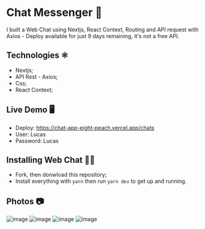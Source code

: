 # Chat Messenger 💬
I built a Web Chat using Nextjs, React Context, Routing and API request with Axios - Deploy available for just 9 days remaining, it's not a free API.

## Technologies ⚛️
- Nextjs;
- API Rest - Axios; 
- Css; 
- React Context; 

## Live Demo 🖥️
- Deploy: https://chat-app-eight-peach.vercel.app/chats
- User: Lucas
- Password: Lucas 

## Installing Web Chat 👨‍💻

- Fork, then donwload this repository;
- Install everything with `yarn` then run `yarn dev` to get up and running.

## Photos 📷

![image](https://user-images.githubusercontent.com/104602579/187645563-239d4bfe-d270-4d5e-b84c-51adc0e5770a.png)
![image](https://user-images.githubusercontent.com/104602579/187645797-87525fde-2e98-4d21-a780-dfa8f5bd9db6.png)
![image](https://user-images.githubusercontent.com/104602579/187645877-4f4f9b22-e34d-4674-89f8-74d4de77cb8d.png)
![image](https://user-images.githubusercontent.com/104602579/187645999-58578891-3b54-4e82-a562-3f2b2df037bd.png)



